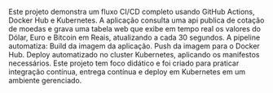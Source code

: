 Este projeto demonstra um fluxo CI/CD completo usando GitHub Actions, Docker Hub e Kubernetes.
A aplicação consulta uma api publica de cotação de moedas e grava uma tabela web que exibe em tempo real os valores do Dólar, Euro e Bitcoin em Reais, atualizando a cada 30 segundos.
A pipeline automatiza:
 Build da imagem da aplicação.
 Push da imagem para o Docker Hub.
 Deploy automatizado no cluster Kubernetes, aplicando os manifestos necessários.
Este projeto tem foco didático e foi criado para praticar integração contínua, entrega contínua e deploy em Kubernetes em um ambiente gerenciado.
